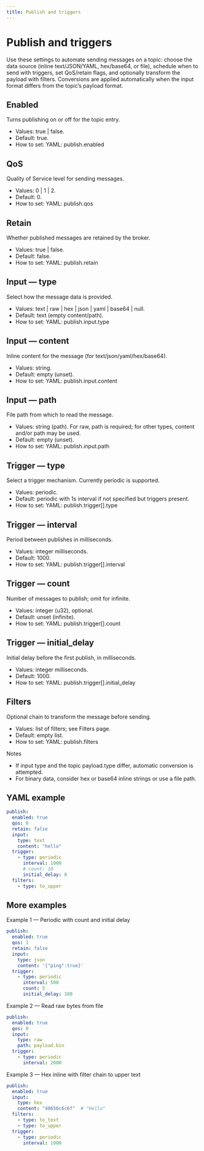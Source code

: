 ```yaml
---
title: Publish and triggers
---
```


Publish and triggers
====================

Use these settings to automate sending messages on a topic: choose the data source (inline text/JSON/YAML, hex/base64, or file), schedule when to send with triggers, set QoS/retain flags, and optionally transform the payload with filters. Conversions are applied automatically when the input format differs from the topic’s payload format.

Enabled
-------
Turns publishing on or off for the topic entry.
- Values: true | false.
- Default: true.
- How to set: YAML: publish.enabled

QoS
---
Quality of Service level for sending messages.
- Values: 0 | 1 | 2.
- Default: 0.
- How to set: YAML: publish.qos

Retain
------
Whether published messages are retained by the broker.
- Values: true | false.
- Default: false.
- How to set: YAML: publish.retain

Input — type
------------
Select how the message data is provided.
- Values: text | raw | hex | json | yaml | base64 | null.
- Default: text (empty content/path).
- How to set: YAML: publish.input.type

Input — content
---------------
Inline content for the message (for text/json/yaml/hex/base64).
- Values: string.
- Default: empty (unset).
- How to set: YAML: publish.input.content

Input — path
------------
File path from which to read the message.
- Values: string (path). For raw, path is required; for other types, content and/or path may be used.
- Default: empty (unset).
- How to set: YAML: publish.input.path

Trigger — type
--------------
Select a trigger mechanism. Currently periodic is supported.
- Values: periodic.
- Default: periodic with 1s interval if not specified but triggers present.
- How to set: YAML: publish.trigger[].type

Trigger — interval
------------------
Period between publishes in milliseconds.
- Values: integer milliseconds.
- Default: 1000.
- How to set: YAML: publish.trigger[].interval

Trigger — count
---------------
Number of messages to publish; omit for infinite.
- Values: integer (u32), optional.
- Default: unset (infinite).
- How to set: YAML: publish.trigger[].count

Trigger — initial_delay
-----------------------
Initial delay before the first publish, in milliseconds.
- Values: integer milliseconds.
- Default: 1000.
- How to set: YAML: publish.trigger[].initial_delay

Filters
-------
Optional chain to transform the message before sending.
- Values: list of filters; see Filters page.
- Default: empty list.
- How to set: YAML: publish.filters

Notes
- If input type and the topic payload.type differ, automatic conversion is attempted.
- For binary data, consider hex or base64 inline strings or use a file path.

YAML example
------------
```yaml
publish:
  enabled: true
  qos: 0
  retain: false
  input:
    type: text
    content: "hello"
  trigger:
    - type: periodic
      interval: 1000
      # count: 10
      initial_delay: 0
  filters:
    - type: to_upper
```


More examples
-------------
Example 1 — Periodic with count and initial delay
```yaml
publish:
  enabled: true
  qos: 1
  retain: false
  input:
    type: json
    content: '{"ping":true}'
  trigger:
    - type: periodic
      interval: 500
      count: 5
      initial_delay: 100
```

Example 2 — Read raw bytes from file
```yaml
publish:
  enabled: true
  qos: 0
  input:
    type: raw
    path: payload.bin
  trigger:
    - type: periodic
      interval: 2000
```

Example 3 — Hex inline with filter chain to upper text
```yaml
publish:
  enabled: true
  input:
    type: hex
    content: "48656c6c6f"  # "Hello"
  filters:
    - type: to_text
    - type: to_upper
  trigger:
    - type: periodic
      interval: 1000
```
